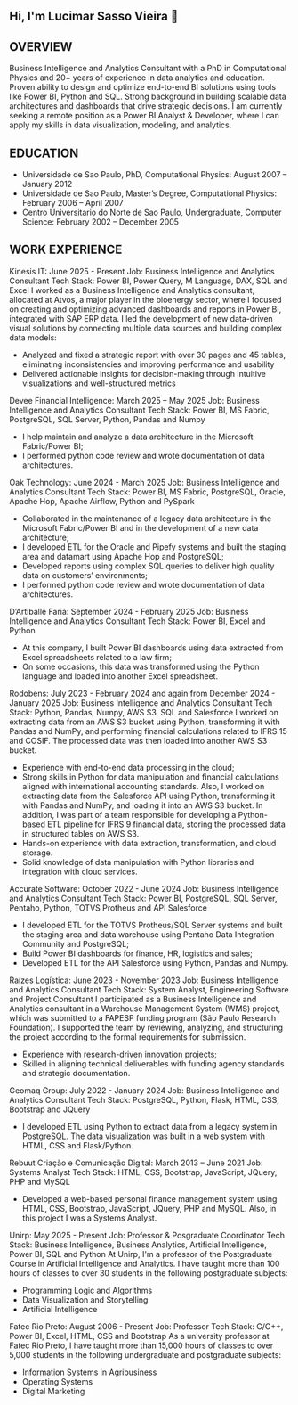 ## Hi, I'm Lucimar Sasso Vieira 👋
OVERVIEW
------------------------------------------------------------------------------------------------------------------------------
Business Intelligence and Analytics Consultant with a PhD in Computational Physics and 20+ years of experience in data analytics and education. Proven ability to design and optimize end-to-end BI solutions using tools like Power BI, Python and SQL. Strong background in building scalable data architectures and dashboards that drive strategic decisions. I am currently seeking a remote position as a Power BI Analyst & Developer, where I can apply my skills in data visualization, modeling, and analytics. 

EDUCATION
------------------------------------------------------------------------------------------------------------------------------
- Universidade de Sao Paulo, PhD, Computational Physics: August 2007 – January 2012
- Universidade de Sao Paulo, Master’s Degree, Computational Physics: February 2006 – April 2007
- Centro Universitario do Norte de Sao Paulo, Undergraduate, Computer Science: February 2002 – December 2005

WORK EXPERIENCE  
------------------------------------------------------------------------------------------------------------------------------
Kinesis IT: June 2025 - Present
Job: Business Intelligence and Analytics Consultant
Tech Stack: Power BI, Power Query, M Language, DAX, SQL and Excel
I worked as a Business Intelligence and Analytics consultant, allocated at Atvos, a major player in the bioenergy sector, where I focused on creating and optimizing advanced dashboards and reports in Power BI, integrated with SAP ERP data. I led the development of new data-driven visual solutions by connecting multiple data sources and building complex data models:
- Analyzed and fixed a strategic report with over 30 pages and 45 tables, eliminating inconsistencies and improving performance and usability
- Delivered actionable insights for decision-making through intuitive visualizations and well-structured metrics

Devee Financial Intelligence: March 2025 – May 2025
Job: Business Intelligence and Analytics Consultant
Tech Stack: Power BI, MS Fabric, PostgreSQL, SQL Server, Python, Pandas and Numpy
- I help maintain and analyze a data architecture in the Microsoft Fabric/Power BI;
- I performed python code review and wrote documentation of data architectures.

Oak Technology: June 2024 - March 2025
Job: Business Intelligence and Analytics Consultant
Tech Stack: Power BI, MS Fabric, PostgreSQL, Oracle, Apache Hop, Apache Airflow, Python and PySpark
- Collaborated in the maintenance of a legacy data architecture in the Microsoft Fabric/Power BI and in the development of a new data architecture;
- I developed ETL for the Oracle and Pipefy systems and built the staging area and datamart using Apache Hop and PostgreSQL;
- Developed reports using complex SQL queries to deliver high quality data on customers’ environments;
- I performed python code review and wrote documentation of data architectures.

D’Artiballe Faria: September 2024 - February 2025
Job: Business Intelligence and Analytics Consultant
Tech Stack: Power BI, Excel and Python
- At this company, I built Power BI dashboards using data extracted from Excel spreadsheets related to a law firm;
- On some occasions, this data was transformed using the Python language and loaded into another Excel spreadsheet.

Rodobens: July 2023 - February 2024 and again from December 2024 - January 2025
Job: Business Intelligence and Analytics Consultant
Tech Stack: Python, Pandas, Numpy, AWS S3, SQL and Salesforce
I worked on extracting data from an AWS S3 bucket using Python, transforming it with Pandas and NumPy, and performing financial calculations related to IFRS 15 and COSIF. The processed data was then loaded into another AWS S3 bucket.
- Experience with end-to-end data processing in the cloud;
- Strong skills in Python for data manipulation and financial calculations aligned with international accounting standards.
Also, I worked on extracting data from the Salesforce API using Python, transforming it with Pandas and NumPy, and loading it into an AWS S3 bucket. In addition, I was part of a team responsible for developing a Python-based ETL pipeline for IFRS 9 financial data, storing the processed data in structured tables on AWS S3.
- Hands-on experience with data extraction, transformation, and cloud storage.
- Solid knowledge of data manipulation with Python libraries and integration with cloud services.

Accurate Software: October 2022 - June 2024
Job: Business Intelligence and Analytics Consultant
Tech Stack: Power BI, PostgreSQL, SQL Server, Pentaho, Python, TOTVS Protheus and API Salesforce
- I developed ETL for the TOTVS Protheus/SQL Server systems and built the staging area and data warehouse using Pentaho Data Integration Community and PostgreSQL; 
- Build Power BI dashboards for finance, HR, logistics and sales;
- Developed ETL for the API Salesforce using Python, Pandas and Numpy.

Raízes Logística: June 2023 - November 2023
Job: Business Intelligence and Analytics Consultant
Tech Stack: System Analyst, Engineering Software and Project Consultant
I participated as a Business Intelligence and Analytics consultant in a Warehouse Management System (WMS) project, which was submitted to a FAPESP funding program (São Paulo Research Foundation).
I supported the team by reviewing, analyzing, and structuring the project according to the formal requirements for submission.
- Experience with research-driven innovation projects;
- Skilled in aligning technical deliverables with funding agency standards and strategic documentation.

Geomaq Group: July 2022 - January 2024
Job: Business Intelligence and Analytics Consultant
Tech Stack: PostgreSQL, Python, Flask, HTML, CSS, Bootstrap and JQuery
- I developed ETL using Python to extract data from a legacy system in PostgreSQL. The data visualization was built in a web system with HTML, CSS and Flask/Python.

Rebuut Criação e Comunicação Digital: March 2013 – June 2021
Job: Systems Analyst 
Tech Stack: HTML, CSS, Bootstrap, JavaScript, JQuery, PHP and MySQL
- Developed a web-based personal finance management system using HTML, CSS, Bootstrap, JavaScript, JQuery, PHP and MySQL. Also, in this project I was a Systems Analyst. 

Unirp: May 2025 - Present
Job: Professor & Posgraduate Coordinator
Tech Stack: Business Intelligence, Business Analytics, Artificial Intelligence, Power BI, SQL and Python
At Unirp, I'm a professor of the Postgraduate Course in Artificial Intelligence and Analytics. I have taught more than 100 hours of classes to over 30 students in the following postgraduate subjects: 
- Programming Logic and Algorithms
- Data Visualization and Storytelling
- Artificial Intelligence

Fatec Rio Preto: August 2006 - Present
Job: Professor
Tech Stack: C/C++, Power BI, Excel, HTML, CSS and Bootstrap
As a university professor at Fatec Rio Preto, I have taught more than 15,000 hours of classes to over 5,000 students in the following undergraduate and postgraduate subjects: 
- Information Systems in Agribusiness 
- Operating Systems 
- Digital Marketing
